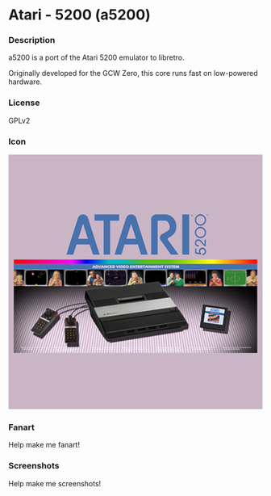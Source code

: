 # Atari - 5200 (a5200)

### Description

a5200 is a port of the Atari 5200 emulator to libretro.

Originally developed for the GCW Zero, this core runs fast on low-powered hardware.

### License

GPLv2

### Icon

![Atari - 5200 (a5200) icon](game.libretro.a5200/resources/icon.png)

### Fanart

Help make me fanart!

### Screenshots

Help make me screenshots!
